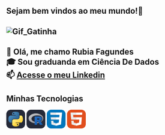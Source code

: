 ## Sejam bem vindos ao meu mundo!👋

![Gif_Gatinha](https://media.tenor.com/T8KOdP8iV7oAAAAM/typing-computer.gif)
---------------------

💁 Olá, me chamo Rubia Fagundes</br>
🎓 Sou graduanda em Ciência De Dados </br>
📫 [Acesse o meu Linkedin](www.linkedin.com/in/rubia-fagundes) </br>
------------

## Minhas Tecnologias

<img src="https://github.com/tandpfun/skill-icons/raw/main/icons/Python-Dark.svg" width="50px">
<img src="https://github.com/tandpfun/skill-icons/raw/main/icons/R-Dark.svg" width="50px">
<img src="https://github.com/tandpfun/skill-icons/raw/main/icons/CSS.svg" width="50px">
<img src="https://github.com/tandpfun/skill-icons/raw/main/icons/HTML.svg" width="50px">
          
          

<!--
**ru-fagundes/ru-fagundes** is a ✨ _special_ ✨ repository because its `README.md` (this file) appears on your GitHub profile.

Here are some ideas to get you started:

- 🔭 I’m currently working on ...
- 🌱 I’m currently learning ...
- 👯 I’m looking to collaborate on ...
- 🤔 I’m looking for help with ...
- 💬 Ask me about ...
- 📫 How to reach me: ...
- 😄 Pronouns: ...
- ⚡ Fun fact: ...
-->
